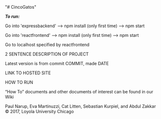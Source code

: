 
"# CincoGatos"


***To run:***


Go into 'expressbackend' --> npm install (only first time) --> npm start


Go into 'reactfrontend' --> npm install (only first time) --> npm start


Go to localhost specified by reactfrontend


2 SENTENCE DESCRIPTION OF PROJECT

Latest version is from commit COMMIT, made DATE

LINK TO HOSTED SITE

HOW TO RUN

“How To” documents and other documents of interest can be found in our Wiki

Paul Narup, Eva Martinuzzi, Cat Litten, Sebastian Kurpiel, and Abdul Zakkar © 2017, Loyola University Chicago
